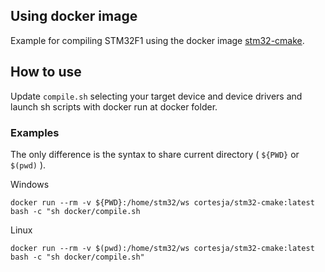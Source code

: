 ## Using docker image

Example for compiling STM32F1 using the docker image [stm32-cmake](https://hub.docker.com/repository/docker/cortesja/stm32-cmake).

## How to use

Update `compile.sh` selecting your target device and device drivers and launch sh scripts with docker run at docker folder.

### Examples

The only difference is the syntax to share current directory ( `${PWD}` or `$(pwd)` ).

Windows

`docker run --rm -v ${PWD}:/home/stm32/ws cortesja/stm32-cmake:latest bash -c "sh docker/compile.sh`

 Linux

`docker run --rm -v $(pwd):/home/stm32/ws cortesja/stm32-cmake:latest bash -c "sh docker/compile.sh"`
